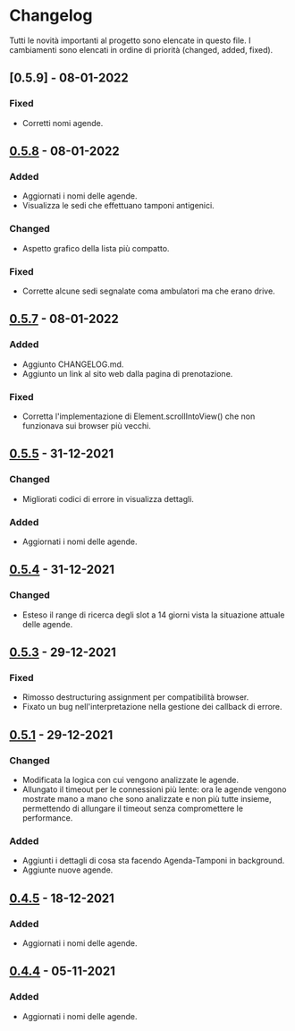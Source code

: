 # Changelog

Tutti le novità importanti al progetto sono elencate in questo file. I cambiamenti sono elencati in ordine di priorità (changed, added, fixed).

## [0.5.9] - 08-01-2022

### Fixed

- Corretti nomi agende.

## [0.5.8] - 08-01-2022

### Added

- Aggiornati i nomi delle agende.
- Visualizza le sedi che effettuano tamponi antigenici.

### Changed

- Aspetto grafico della lista più compatto.

### Fixed

- Corrette alcune sedi segnalate coma ambulatori ma che erano drive.

## [0.5.7] - 08-01-2022

### Added

- Aggiunto CHANGELOG.md.
- Aggiunto un link al sito web dalla pagina di prenotazione.

### Fixed

- Corretta l'implementazione di Element.scrollIntoView() che non funzionava sui browser più vecchi.

## [0.5.5] - 31-12-2021

### Changed

- Migliorati codici di errore in visualizza dettagli.

### Added

- Aggiornati i nomi delle agende.

## [0.5.4] - 31-12-2021

### Changed

- Esteso il range di ricerca degli slot a 14 giorni vista la situazione attuale delle agende.

## [0.5.3] - 29-12-2021

### Fixed

- Rimosso destructuring assignment per compatibilità browser.
- Fixato un bug nell'interpretazione nella gestione dei callback di errore.

## [0.5.1] - 29-12-2021

### Changed

- Modificata la logica con cui vengono analizzate le agende.
- Allungato il timeout per le connessioni più lente: ora le agende vengono mostrate mano a mano che sono analizzate e non più tutte insieme, permettendo di allungare il timeout senza compromettere le performance.

### Added

- Aggiunti i dettagli di cosa sta facendo Agenda-Tamponi in background.
- Aggiunte nuove agende.

## [0.4.5] - 18-12-2021

### Added

- Aggiornati i nomi delle agende.

## [0.4.4] - 05-11-2021

### Added

- Aggiornati i nomi delle agende.

[0.5.8]: https://github.com/andreacassani/Agenda-Tamponi/compare/v0.5.8...v0.5.9
[0.5.8]: https://github.com/andreacassani/Agenda-Tamponi/compare/v0.5.7...v0.5.8
[0.5.7]: https://github.com/andreacassani/Agenda-Tamponi/compare/v0.5.6...v0.5.7
[0.5.6]: https://github.com/andreacassani/Agenda-Tamponi/compare/v0.5.5...v0.5.6
[0.5.5]: https://github.com/andreacassani/Agenda-Tamponi/compare/v0.5.4...v0.5.5
[0.5.4]: https://github.com/andreacassani/Agenda-Tamponi/compare/v0.5.3...v0.5.4
[0.5.3]: https://github.com/andreacassani/Agenda-Tamponi/compare/v0.5.1...v0.5.3
[0.5.1]: https://github.com/andreacassani/Agenda-Tamponi/compare/v0.4.5...v0.5.1
[0.4.5]: https://github.com/andreacassani/Agenda-Tamponi/compare/v0.4.4...v0.4.5
[0.4.4]: https://github.com/andreacassani/Agenda-Tamponi/releases/tag/v0.4.4

